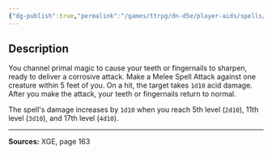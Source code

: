 ```yaml
---
{"dg-publish":true,"permalink":"/games/ttrpg/dn-d5e/player-aids/spells/cantrips/primal-savagery/","tags":["TTRPG/DND/5e","somatic","damage","Spell"],"noteIcon":""}
---
```



## Description
You channel primal magic to cause your teeth or fingernails to sharpen, ready to deliver a corrosive attack.
Make a Melee Spell Attack against one creature within 5 feet of you.
On a hit, the target takes `1d10` acid damage.
After you make the attack, your teeth or fingernails return to normal.

The spell's damage increases by `1d10` when you reach 5th level (`2d10`), 11th level (`3d10`), and 17th level (`4d10`).

---

**Sources:** XGE, page 163
